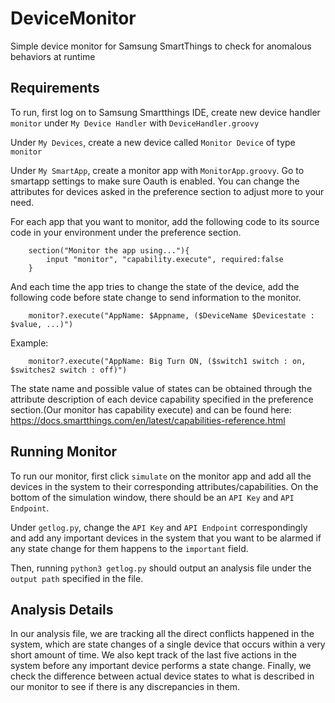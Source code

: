 # DeviceMonitor
Simple device monitor for Samsung SmartThings to check for anomalous behaviors at runtime

## Requirements
To run, first log on to Samsung Smartthings IDE, create new device handler `monitor` under
`My Device Handler` with `DeviceHandler.groovy`

Under `My Devices`, create a new device called `Monitor Device` of type `monitor`

Under `My SmartApp`, create a monitor app with `MonitorApp.groovy`. Go to smartapp settings to make sure Oauth is enabled. You can change the attributes for devices asked in the preference section to adjust more to your need.

For each app that you want to monitor, add the following code to its source code in your environment under the preference section.
```
    section("Monitor the app using..."){
    	input "monitor", "capability.execute", required:false
    }
```
And each time the app tries to change the state of the device, add the following code before state change to send information to the monitor.
```
    monitor?.execute("AppName: $Appname, ($DeviceName $Devicestate : $value, ...)")
```
Example:
```
    monitor?.execute("AppName: Big Turn ON, ($switch1 switch : on, $switches2 switch : off)")
```
The state name and possible value of states can be obtained through the attribute description of each device capability specified in the preference section.(Our monitor has capability execute) and can be found here: https://docs.smartthings.com/en/latest/capabilities-reference.html

## Running Monitor
To run our monitor, first click `simulate` on the monitor app and add all the devices in the system to their corresponding attributes/capabilities. On the bottom of the simulation window, there should be an `API Key` and `API Endpoint`.

Under `getlog.py`, change the `API Key` and `API Endpoint` correspondingly and add any important devices in the system that you want to be alarmed if any state change for them happens to the `important` field.

Then, running `python3 getlog.py` should output an analysis file under the `output path` specified in the file.

## Analysis Details
In our analysis file, we are tracking all the direct conflicts happened in the system, which are state changes of a single device that occurs within a very short amount of time. We also kept track of the last five actions in the system before any important device performs a state change. Finally, we check the difference between actual device states to what is described in our monitor to see if there is any discrepancies in them.
